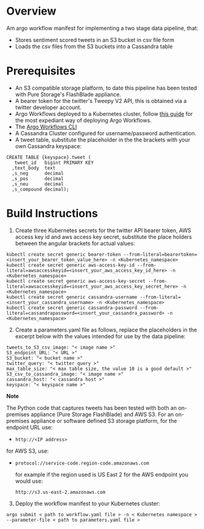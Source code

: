 # Overview

Am argo workflow manifest for implementing a two stage data pipeline, that:

- Stores sentiment scored tweets in an S3 bucket in csv file form
- Loads the csv files from the S3 buckets into a Cassandra table

# Prerequisites

- An S3 compatible storage platform, to date this pipeline has been tested with Pure Storage's FlashBlade appliance.
- A bearer token for the twitter's Tweepy V2 API, this is obtained via a twitter developer account.
- Argo Workflows deployed to a Kubernetes cluster, follow [this guide](https://argoproj.github.io/argo-workflows/quick-start/)
  for the most expediant way of deploying Argo Workflows.
- The [Argo Workflows CLI](https://argoproj.github.io/argo-workflows/cli/)
- A Cassandra Cluster configured for username/password authentication.
- A tweet table, substitute the placeholder in the the brackets with your own Cassandra keyspace:
```
CREATE TABLE {keyspace}.tweet (
   tweet_id   bigint PRIMARY KEY
  ,text_body  text
  ,s_neg      decimal 
  ,s_pos      decimal
  ,s_neu      decimal
  ,s_compound decimal);
```

# Build Instructions

1. Create three Kubernetes secrets for the twitter API bearer token, AWS access key id and aws access key secret, substitute the place holders
   between the angular brackets for actual values:

```
kubectl create secret generic bearer-token --from-literal=bearertoken=<insert_your_bearer_token_value_here> -n <Kubernetes_namespace>
kubectl create secret generic aws-access-key-id --from-literal=awsaccesskeyid=<insert_your_aws_access_key_id_here> -n <Kubernetes_namespace>
kubectl create secret generic aws-access-key-secret --from-literal=awsaccesskeyid=<insert_your_aws_access_key_secret_here> -n <Kubernetes_namespace>
kubectl create secret generic cassandra-username --from-literal=<insert_your_cassandra_username> -n <Kubernetes_namespace>
kubectl create secret generic cassandra-password --from-literal=cassandrapassword=<insert_your_cassandra_password> -n <Kubernetes_namespace>
```

2. Create a parameters.yaml file as follows, replace the placeholders in the excerpt below with the values intended for use by the data pipeline:

```
tweets_to_S3_csv_image: "< image name >" 
S3_endpoint_URL: "< URL >"
S3_bucket: "< bucket name >"
twitter_query: "< twitter query >"
max_table_size: "< max table size, the value 10 is a good default >"
S3_csv_to_cassandra_image: "< image name >"
cassandra_host: "< cassandra host >"
keyspace: "< keyspace name >"
```

**Note**

The Python code that captures tweets has been tested with both an on-premises appliance (Pure Storage FlashBlade) and AWS S3. For an on-premises appliance
or software defined S3 storage platform, for the endpoint URL use:

- ```http://<IP address>```
  
for AWS S3, use:

- ```protocol://service-code.region-code.amazonaws.com```
  
  for example if the region used is US East 2 for the AWS endpoint you would use:  

  ```http://s3.us-east-2.amazonaws.com```

3. Deploy the workflow manifest to your Kubernetes cluster:
```
argo submit < path to workflow.yaml file > -n < Kubernetes namespace > --parameter-file < path to parameters.yaml file >
```
